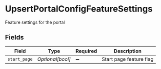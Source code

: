 # UpsertPortalConfigFeatureSettings

Feature settings for the portal


## Fields

| Field                   | Type                    | Required                | Description             |
| ----------------------- | ----------------------- | ----------------------- | ----------------------- |
| `start_page`            | *Optional[bool]*        | :heavy_minus_sign:      | Start page feature flag |